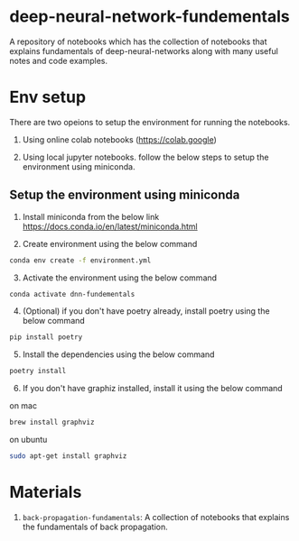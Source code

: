 # deep-neural-network-fundementals

A repository of notebooks which has the collection of notebooks that explains fundamentals of deep-neural-networks along with many useful notes and code examples.

# Env setup

There are two opeions to setup the environment for running the notebooks.

1. Using online colab notebooks (https://colab.google)

2. Using local jupyter notebooks. follow the below steps to setup the environment using miniconda.

## Setup the environment using miniconda

1. Install miniconda from the below link
   https://docs.conda.io/en/latest/miniconda.html

2. Create environment using the below command

```bash
conda env create -f environment.yml
```

3. Activate the environment using the below command

```bash
conda activate dnn-fundementals
```

4. (Optional) if you don't have poetry already, install poetry using the below command

```bash
pip install poetry
```

5. Install the dependencies using the below command

```bash
poetry install
```

6. If you don't have graphiz installed, install it using the below command

on mac

```bash
brew install graphviz
```

on ubuntu

```bash
sudo apt-get install graphviz
```

# Materials

01. `back-propagation-fundamentals`: A collection of notebooks that explains the fundamentals of back propagation.